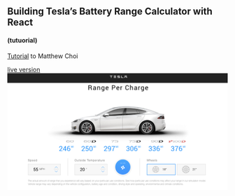 ## Building Tesla’s Battery Range Calculator with React
#### (tutuorial)

[Tutorial](https://medium.freecodecamp.com/building-teslas-battery-range-calculator-with-react-part-1-2cb7abd8c1ee) to Matthew Choi

[live version](http://react-tesla-charge-calculator.surge.sh/)
![picture](full_img.png)